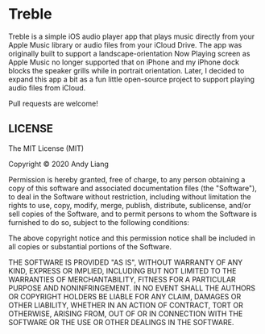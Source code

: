 # Treble

Treble is a simple iOS audio player app that plays music directly from your Apple Music library or audio files from your iCloud Drive. The app was originally built to support a landscape-orientation Now Playing screen as Apple Music no longer supported that on iPhone and my iPhone dock blocks the speaker grills while in portrait orientation. Later, I decided to expand this app a bit as a fun little open-source project to support playing audio files from iCloud.

Pull requests are welcome!

## LICENSE

The MIT License (MIT)

Copyright © 2020 Andy Liang

Permission is hereby granted, free of charge, to any person obtaining a copy
of this software and associated documentation files (the "Software"), to deal
in the Software without restriction, including without limitation the rights
to use, copy, modify, merge, publish, distribute, sublicense, and/or sell
copies of the Software, and to permit persons to whom the Software is
furnished to do so, subject to the following conditions:

The above copyright notice and this permission notice shall be included in all
copies or substantial portions of the Software.

THE SOFTWARE IS PROVIDED "AS IS", WITHOUT WARRANTY OF ANY KIND, EXPRESS OR
IMPLIED, INCLUDING BUT NOT LIMITED TO THE WARRANTIES OF MERCHANTABILITY,
FITNESS FOR A PARTICULAR PURPOSE AND NONINFRINGEMENT. IN NO EVENT SHALL THE
AUTHORS OR COPYRIGHT HOLDERS BE LIABLE FOR ANY CLAIM, DAMAGES OR OTHER
LIABILITY, WHETHER IN AN ACTION OF CONTRACT, TORT OR OTHERWISE, ARISING FROM,
OUT OF OR IN CONNECTION WITH THE SOFTWARE OR THE USE OR OTHER DEALINGS IN THE
SOFTWARE.
